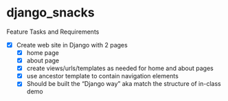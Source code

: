 # django_snacks

Feature Tasks and Requirements
- [x] Create web site in Django with 2 pages
    - [x] home page
    - [x] about page
    - [x] create views/urls/templates as needed for home and about pages
    - [x] use ancestor template to contain navigation elements
    - [x] Should be built the “Django way” aka match the structure of in-class demo
